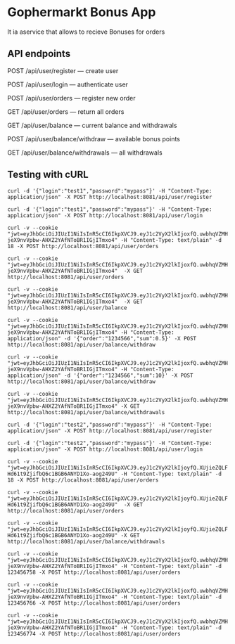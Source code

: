 # Gophermarkt Bonus App

It ia aservice that allows to recieve Bonuses for orders

## API endpoints

POST /api/user/register — create user

POST /api/user/login — authenticate user

POST /api/user/orders — register new order

GET /api/user/orders — return all orders

GET /api/user/balance — current balance and withdrawals

POST /api/user/balance/withdraw — available bonus points

GET /api/user/balance/withdrawals — all withdrawals


## Testing with cURL

 `curl -d '{"login":"test1","password":"mypass"}' -H "Content-Type: application/json" -X POST http://localhost:8081/api/user/register`

  `curl -d '{"login":"test1","password":"mypass"}' -H "Content-Type: application/json" -X POST http://localhost:8081/api/user/login`

   `curl -v --cookie "jwt=eyJhbGciOiJIUzI1NiIsInR5cCI6IkpXVCJ9.eyJ1c2VyX2lkIjoxfQ.uwbhqVZMHjeX9nvVpbw-AHXZ2YAfNToBR1IGjITmxo4" -H "Content-Type: text/plain" -d 18 -X POST http://localhost:8081/api/user/orders`

   `curl -v --cookie "jwt=eyJhbGciOiJIUzI1NiIsInR5cCI6IkpXVCJ9.eyJ1c2VyX2lkIjoxfQ.uwbhqVZMHjeX9nvVpbw-AHXZ2YAfNToBR1IGjITmxo4"  -X GET http://localhost:8081/api/user/orders`

`curl -v --cookie "jwt=eyJhbGciOiJIUzI1NiIsInR5cCI6IkpXVCJ9.eyJ1c2VyX2lkIjoxfQ.uwbhqVZMHjeX9nvVpbw-AHXZ2YAfNToBR1IGjITmxo4"  -X GET http://localhost:8081/api/user/balance`

`curl -v --cookie "jwt=eyJhbGciOiJIUzI1NiIsInR5cCI6IkpXVCJ9.eyJ1c2VyX2lkIjoxfQ.uwbhqVZMHjeX9nvVpbw-AHXZ2YAfNToBR1IGjITmxo4" -H "Content-Type: application/json" -d '{"order":"1234566","sum":0.5}' -X POST http://localhost:8081/api/user/balance/withdraw`

`curl -v --cookie "jwt=eyJhbGciOiJIUzI1NiIsInR5cCI6IkpXVCJ9.eyJ1c2VyX2lkIjoxfQ.uwbhqVZMHjeX9nvVpbw-AHXZ2YAfNToBR1IGjITmxo4" -H "Content-Type: application/json" -d '{"order":"1234566","sum":10}' -X POST http://localhost:8081/api/user/balance/withdraw`

`curl -v --cookie "jwt=eyJhbGciOiJIUzI1NiIsInR5cCI6IkpXVCJ9.eyJ1c2VyX2lkIjoxfQ.uwbhqVZMHjeX9nvVpbw-AHXZ2YAfNToBR1IGjITmxo4" -X GET http://localhost:8081/api/user/balance/withdrawals`


 `curl -d '{"login":"test2","password":"mypass"}' -H "Content-Type: application/json" -X POST http://localhost:8081/api/user/register`

   `curl -d '{"login":"test2","password":"mypass"}' -H "Content-Type: application/json" -X POST http://localhost:8081/api/user/login`

  `curl -v --cookie "jwt=eyJhbGciOiJIUzI1NiIsInR5cCI6IkpXVCJ9.eyJ1c2VyX2lkIjoyfQ.XUjieZQLFHd61t9ZjifbQ6c1BGB6ANYD1Xo-aog249U" -H "Content-Type: text/plain" -d 18 -X POST http://localhost:8081/api/user/orders`

   `curl -v --cookie "jwt=eyJhbGciOiJIUzI1NiIsInR5cCI6IkpXVCJ9.eyJ1c2VyX2lkIjoyfQ.XUjieZQLFHd61t9ZjifbQ6c1BGB6ANYD1Xo-aog249U"  -X GET http://localhost:8081/api/user/orders`

   `curl -v --cookie "jwt=eyJhbGciOiJIUzI1NiIsInR5cCI6IkpXVCJ9.eyJ1c2VyX2lkIjoyfQ.XUjieZQLFHd61t9ZjifbQ6c1BGB6ANYD1Xo-aog249U" -X GET http://localhost:8081/api/user/balance/withdrawals`



 `curl -v --cookie "jwt=eyJhbGciOiJIUzI1NiIsInR5cCI6IkpXVCJ9.eyJ1c2VyX2lkIjoxfQ.uwbhqVZMHjeX9nvVpbw-AHXZ2YAfNToBR1IGjITmxo4" -H "Content-Type: text/plain" -d 123456758 -X POST http://localhost:8081/api/user/orders`

  `curl -v --cookie "jwt=eyJhbGciOiJIUzI1NiIsInR5cCI6IkpXVCJ9.eyJ1c2VyX2lkIjoxfQ.uwbhqVZMHjeX9nvVpbw-AHXZ2YAfNToBR1IGjITmxo4" -H "Content-Type: text/plain" -d 123456766 -X POST http://localhost:8081/api/user/orders`

  `curl -v --cookie "jwt=eyJhbGciOiJIUzI1NiIsInR5cCI6IkpXVCJ9.eyJ1c2VyX2lkIjoxfQ.uwbhqVZMHjeX9nvVpbw-AHXZ2YAfNToBR1IGjITmxo4" -H "Content-Type: text/plain" -d 123456774 -X POST http://localhost:8081/api/user/orders`
